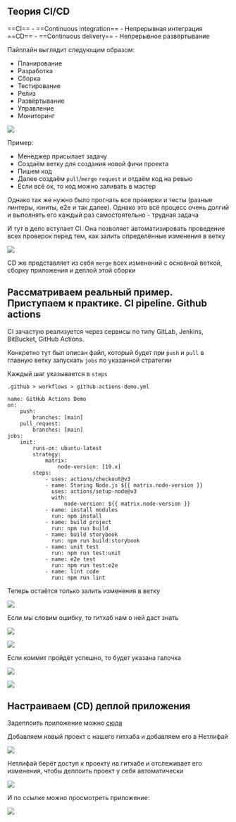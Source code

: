 
## Теория CI/CD

==CI== - ==Continuous integration== - Непрерывная интеграция
==CD== - ==Continuous delivery== - Непрерывное развёртывание

Пайплайн выглядит следующим образом:
- Планирование 
- Разработка
- Сборка
- Тестирование
- Релиз 
- Развёртывание
- Управление 
- Мониторинг

![](_png/Pasted%20image%2020230330164817.png)

Пример:
- Менеджер присылает задачу
- Создаём ветку для создания новой фичи проекта
- Пишем код
- Далее создаём `pull`/`merge` `request` и отдаём код на ревью
- Если всё ок, то код можно заливать в мастер

Однако так же нужно было прогнать все проверки и тесты (разные линтеры, юниты, e2e и так далее). Однако это всё процесс очень долгий и выполнять его каждый раз самостоятельно - трудная задача

И тут в дело вступает CI. Она позволяет автоматизировать проведение всех проверок перед тем, как залить определённые изменения в ветку

![](_png/Pasted%20image%2020230330165729.png)

CD же представляет из себя `merge` всех изменений с основной веткой, сборку приложения и деплой этой сборки

## Рассматриваем реальный пример. Приступаем к практике. CI pipeline. Github actions

CI зачастую реализуется через сервисы по типу GitLab, Jenkins, BitBucket, GitHub Actions. 

Конкретно тут был описан файл, который будет при `push` и `pull` в главную ветку запускать `jobs` по указанной стратегии

Каждый шаг указывается в `steps`

`.github > workflows > github-actions-demo.yml`
```YML
name: GitHub Actions Demo
on:
    push:
        branches: [main]
    pull_request:
        branches: [main]
jobs:
    init:
        runs-on: ubuntu-latest
        strategy:
            matrix:
                node-version: [19.x]
        steps:
            - uses: actions/checkout@v3
            - name: Staring Node.js ${{ matrix.node-version }}
              uses: actions/setup-node@v3
              with:
                  node-version: ${{ matrix.node-version }}
            - name: install modules
              run: npm install
            - name: build project
              run: npm run build
            - name: build storybook
              run: npm run build:storybook
            - name: unit test
              run: npm run test:unit
            - name: e2e test
              run: npm run test:e2e
            - name: lint code
              run: npm run lint
```

Теперь остаётся только залить изменения в ветку

![](_png/Pasted%20image%2020230330174308.png)

Если мы словим ошибку, то гитхаб нам о ней даст знать

![](_png/Pasted%20image%2020230330174240.png)

![](_png/Pasted%20image%2020230330174035.png)

Если коммит пройдёт успешно, то будет указана галочка

![](_png/Pasted%20image%2020230330180445.png)

![](_png/Pasted%20image%2020230330180447.png)

## Настраиваем (CD) деплой приложения

Задеплоить приложение можно [сюда](https://app.netlify.com/)

Добавляем новый проект с нашего гитхаба и добавляем его в Нетлифай

![](_png/Pasted%20image%2020230330175710.png)

Нетлифай берёт доступ к проекту на гитхабе и отслеживает его изменения, чтобы деплоить проект у себя автоматически

![](_png/Pasted%20image%2020230330180524.png)

И по ссылке можно просмотреть приложение:

![](_png/Pasted%20image%2020230330180710.png)

